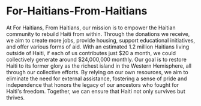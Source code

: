 # For-Haitians-From-Haitians


At For Haitians, From Haitians, our mission is to empower the Haitian community to rebuild Haiti from within. Through the donations we receive, we aim to create more jobs, provide housing, support educational initiatives, and offer various forms of aid.
With an estimated 1.2 million Haitians living outside of Haiti, if each of us contributes just $20 a month, we could collectively generate around $24,000,000 monthly. Our goal is to restore Haiti to its former glory as the richest island in the Western Hemisphere, all through our collective efforts.
By relying on our own resources, we aim to eliminate the need for external assistance, fostering a sense of pride and independence that honors the legacy of our ancestors who fought for Haiti's freedom. Together, we can ensure that Haiti not only survives but thrives.
